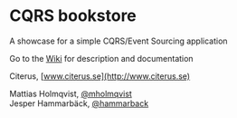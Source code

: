CQRS bookstore
==============

A showcase for a simple CQRS/Event Sourcing application

Go to the [Wiki](https://github.com/citerus/bookstore-cqrs-example/wiki) for description and documentation

Citerus, [www.citerus.se](http://www.citerus.se)

Mattias Holmqvist, [@mholmqvist](https://twitter.com/m_holmqvist)  
Jesper Hammarbäck, [@hammarback](https://twitter.com/hammarback)
